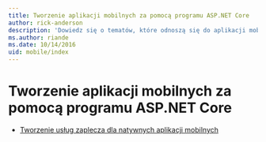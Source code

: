 ```yaml
---
title: Tworzenie aplikacji mobilnych za pomocą programu ASP.NET Core
author: rick-anderson
description: 'Dowiedz się o tematów, które odnoszą się do aplikacji mobilnych za pomocą platformy ASP.NET Core.'
ms.author: riande
ms.date: 10/14/2016
uid: mobile/index
---
```

# <a name="mobile-development-with-aspnet-core"></a>Tworzenie aplikacji mobilnych za pomocą programu ASP.NET Core

*   [Tworzenie usług zaplecza dla natywnych aplikacji mobilnych](native-mobile-backend.md)
